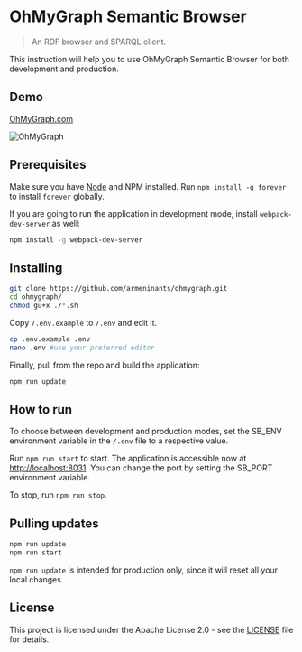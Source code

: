 # OhMyGraph Semantic Browser

> An RDF browser and SPARQL client.

This instruction will help you to use OhMyGraph Semantic Browser for both development and production.

## Demo

[OhMyGraph.com](http://ohmygraph.com)

![OhMyGraph](https://raw.githubusercontent.com/armeninants/ohmygraph/master/client/static/images/screencast1.gif)

## Prerequisites

Make sure you have [Node](https://nodejs.org/en/download/) and NPM installed.
Run `npm install -g forever` to install `forever` globally.

If you are going to run the application in development mode, install `webpack-dev-server` as well:

``` bash
npm install -g webpack-dev-server
```

## Installing

``` bash
git clone https://github.com/armeninants/ohmygraph.git
cd ohmygraph/
chmod gu+x ./*.sh
```

Copy `/.env.example` to `/.env` and edit it.
``` bash
cp .env.example .env
nano .env #use your preferred editor
```

Finally, pull from the repo and build the application:
``` bash
npm run update
```

## How to run
To choose between development and production modes, set the SB_ENV environment variable in the `/.env` file to a respective value.

Run `npm run start` to start.
The application is accessible now at [http://localhost:8031](http://localhost:8031).
You can change the port by setting the SB_PORT environment variable.

To stop, run `npm run stop`.

## Pulling updates


``` bash
npm run update
npm run start
```

`npm run update` is intended for production only, since it will reset all your local changes.

## License

This project is licensed under the Apache License 2.0 - see the [LICENSE](https://raw.githubusercontent.com/armeninants/ohmygraph/master/LICENSE) file for details.